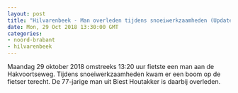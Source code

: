 ```yaml
---
layout: post
title: "Hilvarenbeek - Man overleden tijdens snoeiwerkzaamheden (Update 30-10)"
date: Mon, 29 Oct 2018 13:30:00 GMT
categories: 
- noord-brabant 
- hilvarenbeek 
---
```


Maandag 29 oktober 2018  omstreeks 13:20 uur fietste een man aan de Hakvoortseweg. Tijdens snoeiwerkzaamheden kwam er een boom op de fietser terecht. De 77-jarige man uit Biest Houtakker is daarbij overleden.
